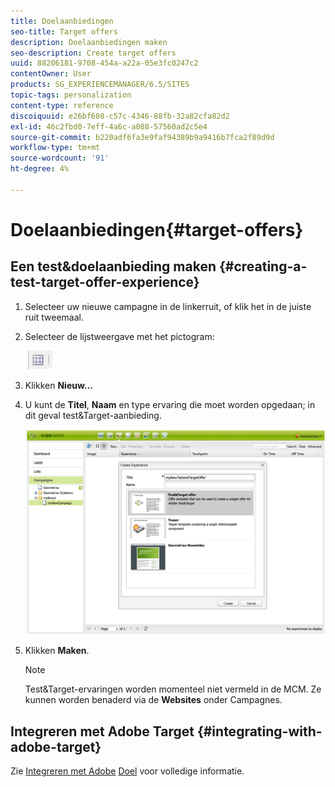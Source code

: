 ```yaml
---
title: Doelaanbiedingen
seo-title: Target offers
description: Doelaanbiedingen maken
seo-description: Create target offers
uuid: 88206181-9708-454a-a22a-05e3fc0247c2
contentOwner: User
products: SG_EXPERIENCEMANAGER/6.5/SITES
topic-tags: personalization
content-type: reference
discoiquuid: e26bf608-c57c-4346-88fb-32a82cfa82d2
exl-id: 46c2fbd0-7eff-4a6c-a088-57560ad2c5e4
source-git-commit: b220adf6fa3e9faf94389b9a9416b7fca2f89d9d
workflow-type: tm+mt
source-wordcount: '91'
ht-degree: 4%

---
```


# Doelaanbiedingen{#target-offers}

## Een test&amp;doelaanbieding maken {#creating-a-test-target-offer-experience}

1. Selecteer uw nieuwe campagne in de linkerruit, of klik het in de juiste ruit tweemaal.
1. Selecteer de lijstweergave met het pictogram:

   ![](do-not-localize/chlimage_1-11.png)

1. Klikken **Nieuw...**
1. U kunt de **Titel**, **Naam** en type ervaring die moet worden opgedaan; in dit geval test&amp;Target-aanbieding.

   ![chlimage_1-139](assets/chlimage_1-139.png)

1. Klikken **Maken**.

   >[!NOTE]
   >
   >Test&amp;Target-ervaringen worden momenteel niet vermeld in de MCM. Ze kunnen worden benaderd via de **Websites** onder Campagnes.

## Integreren met Adobe Target {#integrating-with-adobe-target}

Zie [Integreren met Adobe](/help/sites-administering/target.md) [Doel](/help/sites-administering/target.md) voor volledige informatie.
